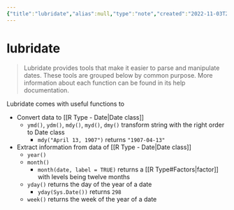 ```yaml
---
{"title":"lubridate","alias":null,"type":"note","created":"2022-11-03T22:36:27","modified":"2022-11-03T22:48:34","dg-publish":true,"sup":["[[R Package]]"],"state":"done","permalink":"/lubridate/","dgPassFrontmatter":true,"updated":"2022-11-03T22:48:34"}
---
```



# lubridate

> Lubridate provides tools that make it easier to parse and manipulate dates. These tools are grouped below by common purpose. More information about each function can be found in its help documentation.

Lubridate comes with useful functions to

- Convert data to [[R Type - Date\|Date class]]
    - `ymd()`, `ydm()`, `mdy()`, `myd()`, `dmy()` transform string with the right order to Date class
        - <span class="alt-check alt-check-ex">`mdy("April 13, 1907")` returns `"1907-04-13"`</span>
- Extract information from data of [[R Type - Date\|Date class]]
    - `year()`
    - `month()`
        - `month(date, label = TRUE)` returns a [[R Type#Factors\|factor]] with levels being twelve months
    - `yday()` returns the day of the year of a date
        - <span class="alt-check alt-check-ex">`yday(Sys.Date())` returns `298`</span>
    - `week()` returns the week of the year of a date
